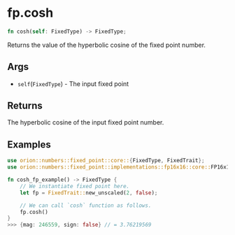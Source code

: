 # fp.cosh

```rust
fn cosh(self: FixedType) -> FixedType;
```

Returns the value of the hyperbolic cosine of the fixed point number.

## Args

* `self`(`FixedType`) - The input fixed point

## Returns

The hyperbolic cosine of the input fixed point number.

## Examples

```rust
use orion::numbers::fixed_point::core::{FixedType, FixedTrait};
use orion::numbers::fixed_point::implementations::fp16x16::core::FP16x16Impl;

fn cosh_fp_example() -> FixedType {
    // We instantiate fixed point here.
    let fp = FixedTrait::new_unscaled(2, false);

    // We can call `cosh` function as follows.
    fp.cosh()
}
>>> {mag: 246559, sign: false} // = 3.76219569
``` 

